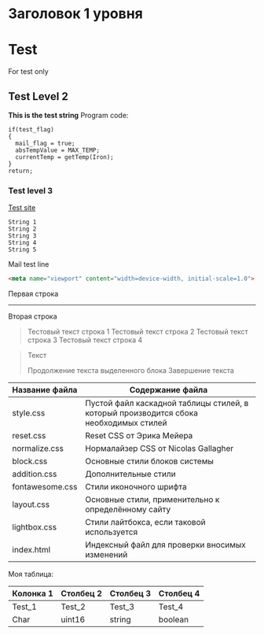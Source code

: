 Заголовок 1 уровня
===============================

# Test
For test only
## Test Level 2
**This is the test string**
Program code:

    if(test_flag)
    {
      mail_flag = true;
      absTempValue = MAX_TEMP;
      currentTemp = getTemp(Iron);
    }
    return;  
### Test level 3
[Test site](http://www.ria.ru)

    String 1
    String 2
    String 3
    String 4
    String 5

Mail test line
```html
<meta name="viewport" content="width=device-width, initial-scale=1.0">
```

Первая строка
***
Вторая строка

>Тестовый текст строка 1
>Тестовый текст строка 2
>Тестовый текст строка 3
>Тестовый текст строка 4

> Текст
> 
> Продолжение текста выделенного блока
> Завершение текста

Название файла  | Содержание файла
----------------|----------------------
style.css       | Пустой файл каскадной таблицы стилей, в который производится сбока необходимых стилей
reset.css       | Reset CSS от Эрика Мейера
normalize.css   | Нормалайзер CSS от Nicolas Gallagher
block.css       | Основные стили блоков системы
addition.css    | Дополнительные стили
fontawesome.css | Стили иконочного шрифта
layout.css      | Основные стили, применительно к определённому сайту
lightbox.css    | Стили лайтбокса, если таковой используется
index.html      | Индексный файл для проверки вносимых изменений


Моя таблица:

Колонка 1 | Столбец 2 | Столбец 3 | Столбец 4
----------|-----------|-----------|------------
Test_1    |  Test_2   |  Test_3   | Test_4
Char      | uint16    | string    | boolean


